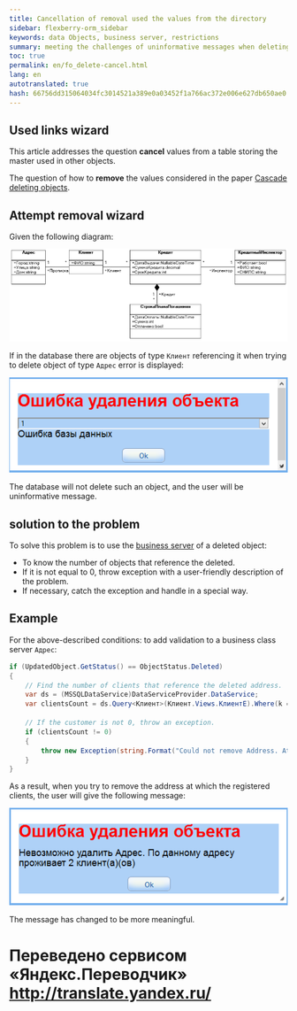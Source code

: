 ```yaml
--- 
title: Cancellation of removal used the values from the directory 
sidebar: flexberry-orm_sidebar 
keywords: data Objects, business server, restrictions 
summary: meeting the challenges of uninformative messages when deleting object 
toc: true 
permalink: en/fo_delete-cancel.html 
lang: en 
autotranslated: true 
hash: 66756dd315064034fc3014521a389e0a03452f1a766ac372e006e627db650ae0 
--- 
```


## Used links wizard 

This article addresses the question **cancel** values from a table storing the master used in other objects. 

The question of how to **remove** the values considered in the paper [Cascade deleting objects](fo_cascade-delete.html). 

## Attempt removal wizard 

Given the following diagram: 

![](/images/pages/products/flexberry-orm/business-servers/kredit-diagramm.png) 

If in the database there are objects of type `Клиент` referencing it when trying to delete object of type `Адрес` error is displayed: 

![](/images/pages/products/flexberry-orm/business-servers/delete-error.png) 

The database will not delete such an object, and the user will be uninformative message. 

## solution to the problem 

To solve this problem is to use the [business server](fo_bs-wrapper.html) of a deleted object: 

* To know the number of objects that reference the deleted. 
* If it is not equal to 0, throw exception with a user-friendly description of the problem. 
* If necessary, catch the exception and handle in a special way. 

## Example 

For the above-described conditions: to add validation to a business class server `Адрес`: 

```csharp
if (UpdatedObject.GetStatus() == ObjectStatus.Deleted)
{
    // Find the number of clients that reference the deleted address. 
    var ds = (MSSQLDataService)DataServiceProvider.DataService;
    var clientsCount = ds.Query<Клиент>(Клиент.Views.КлиентE).Where(k => k.Прописка.__PrimaryKey == UpdatedObject.__PrimaryKey).Count();

    // If the customer is not 0, throw an exception. 
    if (clientsCount != 0)
    {
        throw new Exception(string.Format("Could not remove Address. At this address is home to {0} client(s)(s)", clientsCount));
    }
}
``` 

As a result, when you try to remove the address at which the registered clients, the user will give the following message: 

![](/images/pages/products/flexberry-orm/business-servers/delete-error-plus.png) 

The message has changed to be more meaningful. 



 # Переведено сервисом «Яндекс.Переводчик» http://translate.yandex.ru/